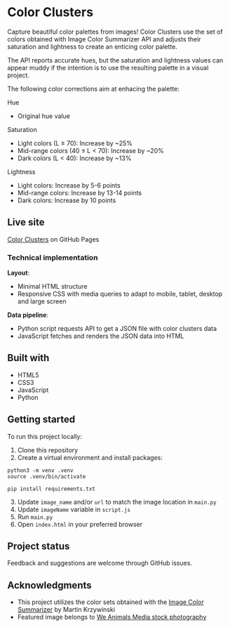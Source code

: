 # Color Clusters

Capture beautiful color palettes from images!
Color Clusters use the set of colors obtained with Image Color Summarizer API and adjusts their saturation and lightness to create an enticing color palette.

The API reports accurate hues, but the saturation and lightness values can appear muddy if the intention is to use the resulting palette in a visual project.

The following color corrections aim at enhacing the palette:

Hue

- Original hue value

Saturation

- Light colors (L ≥ 70): Increase by ~25%
- Mid-range colors (40 ≤ L < 70): Increase by ~20%
- Dark colors (L < 40): Increase by ~13%

Lightness

- Light colors: Increase by 5-6 points
- Mid-range colors: Increase by 13-14 points
- Dark colors: Increase by 10 points

## Live site

[Color Clusters](https://karenbarbe.github.io/color_clusters/) on GitHub Pages

### Technical implementation

**Layout**:

- Minimal HTML structure
- Responsive CSS with media queries to adapt to mobile, tablet, desktop and large screen

**Data pipeline**:

- Python script requests API to get a JSON file with color clusters data
- JavaScript fetches and renders the JSON data into HTML

## Built with

- HTML5
- CSS3
- JavaScript
- Python

## Getting started

To run this project locally:

1. Clone this repository
2. Create a virtual environment and install packages:

```
python3 -m venv .venv
source .venv/bin/activate

pip install requirements.txt
```

3. Update `image_name` and/or `url` to match the image location in `main.py`
4. Update `imageName` variable in `script.js`
5. Run `main.py`
6. Open `index.html` in your preferred browser

## Project status

Feedback and suggestions are welcome through GitHub issues.

## Acknowledgments

- This project utilizes the color sets obtained with the [Image Color Summarizer](https://mk.bcgsc.ca/colorsummarizer/) by Martin Krzywinski
- Featured image belongs to [We Animals Media stock photography](https://stock.weanimals.org/)
